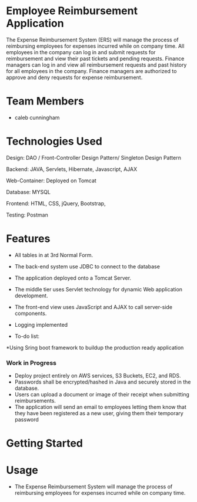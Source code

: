 
# Employee Reimbursement Application
The Expense Reimbursement System (ERS) will manage the process of reimbursing employees for expenses incurred while on company time. All employees in the company can log in and submit requests for reimbursement and view their past tickets and pending requests.
Finance managers can log in and view all reimbursement requests and past history for all employees in the company. Finance managers are authorized to approve and deny requests for expense reimbursement.

# Team Members
* caleb cunningham

# Technologies Used
Design:
DAO / Front-Controller Design Pattern/ Singleton Design Pattern

Backend:
JAVA,
Servlets,
Hibernate,
Javascript,
AJAX

Web-Container:
Deployed on Tomcat

Database:
MYSQL

Frontend:
HTML,
CSS,
jQuery,
Bootstrap,

Testing:
Postman

# Features
* All tables  in at 3rd Normal Form.

* The back-end system  use JDBC to connect to the database

* The application deployed onto a Tomcat Server.

* The middle tier uses Servlet technology for dynamic Web application development.

* The front-end view uses JavaScript and AJAX to call server-side components. 

* Logging implemented

* To-do list:

*Using Sring boot framework to buildup the production ready application

### Work in Progress
* Deploy project entirely on AWS services, S3 Buckets, EC2, and RDS.
* Passwords shall be encrypted/hashed in Java and securely stored in the database.
* Users can upload a document or image of their receipt when submitting reimbursements.
* The application will send an email to employees letting them know that they have been registered as a new user, giving them their temporary password

# Getting Started


# Usage
* The Expense Reimbursement System will manage the process of reimbursing employees for expenses incurred while on company time.

